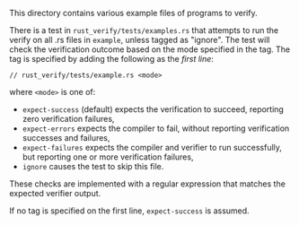 This directory contains various example files of programs to verify.

There is a test in `rust_verify/tests/examples.rs` that attempts to run the verify on all .rs files in `example`, unless tagged as "ignore".
The test will check the verification outcome based on the mode specified in the tag.
The tag is specified by adding the following as the *first line*:

```
// rust_verify/tests/example.rs <mode>
```

where `<mode>` is one of:
* `expect-success` (default) expects the verification to succeed, reporting zero verification failures,
* `expect-errors` expects the compiler to fail, without reporting verification successes and failures,
* `expect-failures` expects the compiler and verifier to run successfully, but reporting one or more verification failures,
* `ignore` causes the test to skip this file.

These checks are implemented with a regular expression that matches the expected verifier output.

If no tag is specified on the first line, `expect-success` is assumed.
